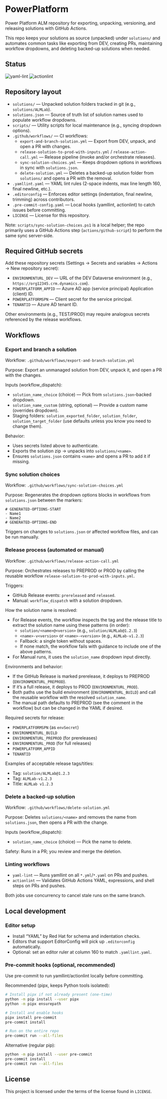 # PowerPlatform

Power Platform ALM repository for exporting, unpacking, versioning, and releasing solutions with GitHub Actions.

This repo keeps your solutions as source (unpacked) under `solutions/` and automates common tasks like exporting from DEV, creating PRs, maintaining workflow dropdowns, and deleting backed-up solutions when needed.

## Status

![yaml-lint](https://github.com/PhillyUrbs/PowerPlatform/actions/workflows/yaml-lint.yml/badge.svg)
![actionlint](https://github.com/PhillyUrbs/PowerPlatform/actions/workflows/actionlint.yml/badge.svg)

## Repository layout

- `solutions/` — Unpacked solution folders tracked in git (e.g., `solutions/ALMLab`).
- `solutions.json` — Source of truth list of solution names used to populate workflow dropdowns.
- `scripts/` — Utility scripts for local maintenance (e.g., syncing dropdown options).
- `.github/workflows/` — CI workflows:
	- `export-and-branch-solution.yml` — Export from DEV, unpack, and open a PR with changes.
	- `release-solution-to-prod-with-inputs.yml` / `release-action-call.yml` — Release pipeline (invoke and/or orchestrate releases).
	- `sync-solution-choices.yml` — Keeps dropdown options in workflows in sync with `solutions.json`.
	- `delete-solution.yml` — Deletes a backed-up solution folder from `solutions/` and opens a PR with the removal.
- `.yamllint.yaml` — YAML lint rules (2-space indents, max line length 160, final newline, etc.).
- `.editorconfig` — Enforces editor settings (indentation, final newline, trimming) across contributors.
- `.pre-commit-config.yaml` — Local hooks (yamllint, actionlint) to catch issues before committing.
- `LICENSE` — License for this repository.

Note: `scripts/sync-solution-choices.ps1` is a local helper; the repo primarily uses a GitHub Actions step (`actions/github-script`) to perform the same sync server-side.

## Required GitHub secrets

Add these repository secrets (Settings → Secrets and variables → Actions → New repository secret):

- `ENVIRONMENTURL_DEV` — URL of the DEV Dataverse environment (e.g., `https://org12345.crm.dynamics.com`).
- `POWERPLATFORM_APPID` — Azure AD app (service principal) Application (client) ID.
- `POWERPLATFORMSPN` — Client secret for the service principal.
- `TENANTID` — Azure AD tenant ID.

Other environments (e.g., TEST/PROD) may require analogous secrets referenced by the release workflows.

## Workflows

### Export and branch a solution

Workflow: `.github/workflows/export-and-branch-solution.yml`

Purpose: Export an unmanaged solution from DEV, unpack it, and open a PR with the changes.

Inputs (workflow_dispatch):
- `solution_name_choice` (choice) — Pick from `solutions.json`-backed dropdown.
- `solution_name_custom` (string, optional) — Provide a custom name (overrides dropdown).
- Staging folders: `solution_exported_folder`, `solution_folder`, `solution_target_folder` (use defaults unless you know you need to change them).

Behavior:
- Uses secrets listed above to authenticate.
- Exports the solution zip → unpacks into `solutions/<name>`.
- Ensures `solutions.json` contains `<name>` and opens a PR to add it if missing.

### Sync solution choices

Workflow: `.github/workflows/sync-solution-choices.yml`

Purpose: Regenerates the dropdown options blocks in workflows from `solutions.json` between the markers:

```
# GENERATED-OPTIONS-START
- Name1
- Name2
# GENERATED-OPTIONS-END
```

Triggers on changes to `solutions.json` or affected workflow files, and can be run manually.

### Release process (automated or manual)

Workflow: `.github/workflows/release-action-call.yml`

Purpose: Orchestrates releases to PREPROD or PROD by calling the reusable workflow `release-solution-to-prod-with-inputs.yml`.

Triggers:
- GitHub Release events: `prereleased` and `released`.
- Manual: `workflow_dispatch` with a solution dropdown.

How the solution name is resolved:
- For Release events, the workflow inspects the tag and the release title to extract the solution name using these patterns (in order):
	- `solution/<name>@<version>` (e.g., `solution/ALMLab@1.2.3`)
	- `<name>-v<version>` or `<name>-<version>` (e.g., `ALMLab-v1.2.3`)
	- Fallback: a single token without spaces.
	- If none match, the workflow fails with guidance to include one of the above patterns.
- For Manual runs, it uses the `solution_name` dropdown input directly.

Environments and behavior:
- If the GitHub Release is marked prerelease, it deploys to PREPROD (`ENVIRONMENTURL_PREPROD`).
- If it’s a full release, it deploys to PROD (`ENVIRONMENTURL_PROD`).
- Both paths use the build environment (`ENVIRONMENTURL_BUILD`) and call the reusable workflow with the resolved `solution_name`.
- The manual path defaults to PREPROD (see the comment in the workflow) but can be changed in the YAML if desired.

Required secrets for release:
- `POWERPLATFORMSPN` (as `envSecret`)
- `ENVIRONMENTURL_BUILD`
- `ENVIRONMENTURL_PREPROD` (for prereleases)
- `ENVIRONMENTURL_PROD` (for full releases)
- `POWERPLATFORM_APPID`
- `TENANTID`

Examples of acceptable release tags/titles:
- Tag: `solution/ALMLab@1.2.3`
- Tag: `ALMLab-v1.2.3`
- Title: `ALMLab v1.2.3`

### Delete a backed-up solution

Workflow: `.github/workflows/delete-solution.yml`

Purpose: Deletes `solutions/<name>` and removes the name from `solutions.json`, then opens a PR with the change.

Inputs (workflow_dispatch):
- `solution_name_choice` (choice) — Pick the name to delete.

Safety: Runs in a PR; you review and merge the deletion.

### Linting workflows

- `yaml-lint` — Runs yamllint on all `*.yml`/`*.yaml` on PRs and pushes.
- `actionlint` — Validates GitHub Actions YAML, expressions, and shell steps on PRs and pushes.

Both jobs use concurrency to cancel stale runs on the same branch.

## Local development

### Editor setup

- Install “YAML” by Red Hat for schema and indentation checks.
- Editors that support EditorConfig will pick up `.editorconfig` automatically.
- Optional: set an editor ruler at column 160 to match `.yamllint.yaml`.

### Pre-commit hooks (optional, recommended)

Use pre-commit to run yamllint/actionlint locally before committing.

Recommended (pipx, keeps Python tools isolated):

```bash
# Install pipx if not already present (one-time)
python -m pip install --user pipx
python -m pipx ensurepath

# Install and enable hooks
pipx install pre-commit
pre-commit install

# Run on the entire repo
pre-commit run --all-files
```

Alternative (regular pip):

```bash
python -m pip install --user pre-commit
pre-commit install
pre-commit run --all-files
```

## License

This project is licensed under the terms of the license found in `LICENSE`.
